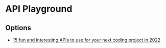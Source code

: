 # API Playground

## Options

* [15 fun and interesting APIs to use for your next coding project in 2022](https://medium.com/codex/15-fun-and-interesting-apis-to-use-for-your-next-coding-project-in-2022-86a4ff3a2742)